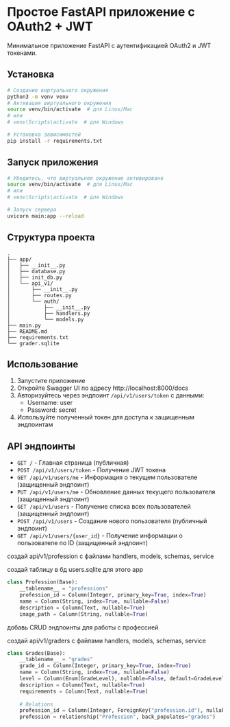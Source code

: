 # Простое FastAPI приложение с OAuth2 + JWT

Минимальное приложение FastAPI с аутентификацией OAuth2 и JWT токенами.

## Установка

```bash
# Создание виртуального окружения
python3 -m venv venv
# Активация виртуального окружения
source venv/bin/activate  # для Linux/Mac
# или
# venv\Scripts\activate  # для Windows

# Установка зависимостей
pip install -r requirements.txt
```

## Запуск приложения

```bash
# Убедитесь, что виртуальное окружение активировано
source venv/bin/activate  # для Linux/Mac
# или
# venv\Scripts\activate  # для Windows

# Запуск сервера
uvicorn main:app --reload
```

## Структура проекта

```
.
├── app/
│   ├── __init__.py
│   ├── database.py
│   ├── init_db.py
│   └── api_v1/
│       ├── __init__.py
│       ├── routes.py
│       └── auth/
│           ├── __init__.py
│           ├── handlers.py
│           └── models.py
├── main.py
├── README.md
├── requirements.txt
└── grader.sqlite
```

## Использование

1. Запустите приложение
2. Откройте Swagger UI по адресу http://localhost:8000/docs
3. Авторизуйтесь через эндпоинт `/api/v1/users/token` с данными:
   - Username: user
   - Password: secret
4. Используйте полученный токен для доступа к защищенным эндпоинтам

## API эндпоинты

- `GET /` - Главная страница (публичная)
- `POST /api/v1/users/token` - Получение JWT токена
- `GET /api/v1/users/me` - Информация о текущем пользователе (защищенный эндпоинт)
- `PUT /api/v1/users/me` - Обновление данных текущего пользователя (защищенный эндпоинт)
- `GET /api/v1/users` - Получение списка всех пользователей (защищенный эндпоинт)
- `POST /api/v1/users` - Создание нового пользователя (публичный эндпоинт)
- `GET /api/v1/users/{user_id}` - Получение информации о пользователе по ID (защищенный эндпоинт)

создай api/v1/profession c файлами handlers, models, schemas, service

создай таблицу  в бд users.sqlite для этого app 

```py
class Profession(Base):
    __tablename__ = "professions"
    profession_id = Column(Integer, primary_key=True, index=True)
    name = Column(String, index=True, nullable=False)
    description = Column(Text, nullable=True)
    image_path = Column(String, nullable=True)
```

добавь CRUD эндпоинты для работы с профессией


создай api/v1/graders c файлами handlers, models, schemas, service

```py
class Grades(Base):
    __tablename__ = "grades"
    grade_id = Column(Integer, primary_key=True, index=True)
    name = Column(String, index=True, nullable=False)
    level = Column(Enum(GradeLevel), nullable=False, default=GradeLevel.JUNIOR)
    description = Column(Text, nullable=True)
    requirements = Column(Text, nullable=True)
    
    # Relations
    profession_id = Column(Integer, ForeignKey("profession.id"), nullable=False)
    profession = relationship("Profession", back_populates="grades")
    
```